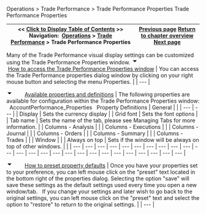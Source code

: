 ﻿
Operations \> Trade Performance \> Trade Performance Properties
Trade Performance Properties

| \<\< [Click to Display Table of Contents](trade_performance_properties.md) \>\> **Navigation:**     [Operations](operations-1.md) \> [Trade Performance](trade_performance-1.md) \> Trade Performance Properties | [Previous page](profit_and_loss_calculation_modes-1.md) [Return to chapter overview](trade_performance-1.md) [Next page](trading_hours-1.md) |
| --- | --- |
Many of the Trade Performance visual display settings can be customized using the Trade Performance Properties window.
![tog_minus](tog_minus-1.gif)        [How to access the Trade Performance Properties window](javascript:HMToggle('toggle','HowToAccessTheAccountPerformancePropertiesWindow','HowToAccessTheAccountPerformancePropertiesWindow_ICON'))
| You can access the Trade Performance properties dialog window by clicking on your right mouse button and selecting the menu Properties. |
| --- |

![tog_minus](tog_minus-1.gif)        [Available properties and definitions](javascript:HMToggle('toggle','AvailablePropertiesAndDefinitions','AvailablePropertiesAndDefinitions_ICON'))
| The following properties are available for configuration within the Trade Performance Properties window:   AccountPerformance_Properties   Property Definitions   | General |  | | --- | --- | | Display | Sets the currency display | | Grid font | Sets the font options | | Tab name | Sets the name of the tab, please see Managing Tabs for more information. | | Columns \- Analysis |  | | Columns \- Executions |  | | Columns \- Journal |  | | Columns \- Orders |  | | Columns \- Summary |  | | Columns \- Trades |  | | Window |  | | Always on top | Sets if the window will be always on top of other windows. | |
| --- | --- | --- | --- | --- | --- | --- | --- | --- | --- | --- | --- | --- | --- | --- | --- | --- | --- | --- | --- | --- | --- | --- | --- | --- |

![tog_minus](tog_minus-1.gif)        [How to preset property defaults](javascript:HMToggle('toggle','HowToPresetPropertyDefaults','HowToPresetPropertyDefaults_ICON'))
| Once you have your properties set to your preference, you can left mouse click on the "preset" text located in the bottom right of the properties dialog. Selecting the option "save" will save these settings as the default settings used every time you open a new window/tab.   If you change your settings and later wish to go back to the original settings, you can left mouse click on the "preset" text and select the option to "restore" to return to the original settings. |
| --- |
